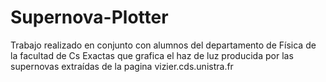 # Supernova-Plotter
Trabajo realizado en conjunto con alumnos del departamento de Física de la facultad de Cs Exactas que grafica el haz de luz producida por las supernovas extraídas de la pagina vizier.cds.unistra.fr

